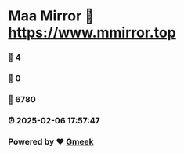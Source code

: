 # Maa Mirror :link: https://www.mmirror.top 
### :page_facing_up: [4](https://www.mmirror.top/tag.html) 
### :speech_balloon: 0 
### :hibiscus: 6780 
### :alarm_clock: 2025-02-06 17:57:47 
### Powered by :heart: [Gmeek](https://github.com/Meekdai/Gmeek)
